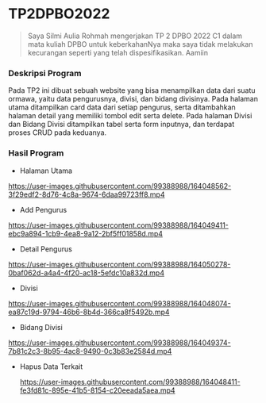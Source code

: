 # TP2DPBO2022

> Saya Silmi Aulia Rohmah mengerjakan TP 2 DPBO 2022 C1 dalam mata kuliah DPBO untuk keberkahanNya 
> maka saya tidak melakukan kecurangan seperti yang telah dispesifikasikan. Aamiin 

### Deskripsi Program 
Pada TP2 ini dibuat sebuah website yang bisa menampilkan data dari suatu ormawa, yaitu data pengurusnya, divisi, dan bidang divisinya. Pada halaman utama ditampilkan card data dari setiap pengurus, serta ditambahkan halaman detail yang memiliki tombol edit serta delete. Pada halaman Divisi dan Bidang Divisi ditampilkan tabel serta form inputnya, dan terdapat proses CRUD pada keduanya. 

### Hasil Program




- Halaman Utama


https://user-images.githubusercontent.com/99388988/164048562-3f29edf2-8d76-4c8a-9674-6daa99723ff8.mp4



- Add Pengurus


https://user-images.githubusercontent.com/99388988/164049411-ebc9a894-1cb9-4ea8-9a12-2bf5ff01858d.mp4



- Detail Pengurus



https://user-images.githubusercontent.com/99388988/164050278-0baf062d-a4a4-4f20-ac18-5efdc10a832d.mp4


- Divisi


https://user-images.githubusercontent.com/99388988/164048074-ea87c19d-9794-46b6-8b4d-366ca8f5492b.mp4
  
- Bidang Divisi


https://user-images.githubusercontent.com/99388988/164049374-7b81c2c3-8b95-4ac8-9490-0c3b83e2584d.mp4



- Hapus Data Terkait


  https://user-images.githubusercontent.com/99388988/164048411-fe3fd81c-895e-41b5-8154-c20eeada5aea.mp4

